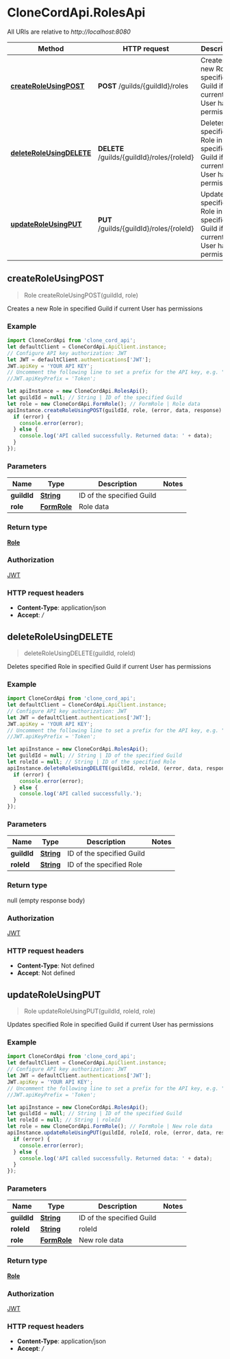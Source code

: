 # CloneCordApi.RolesApi

All URIs are relative to *http://localhost:8080*

Method | HTTP request | Description
------------- | ------------- | -------------
[**createRoleUsingPOST**](RolesApi.md#createRoleUsingPOST) | **POST** /guilds/{guildId}/roles | Creates a new Role in specified Guild if current User has permissions
[**deleteRoleUsingDELETE**](RolesApi.md#deleteRoleUsingDELETE) | **DELETE** /guilds/{guildId}/roles/{roleId} | Deletes specified Role in specified Guild if current User has permissions
[**updateRoleUsingPUT**](RolesApi.md#updateRoleUsingPUT) | **PUT** /guilds/{guildId}/roles/{roleId} | Updates specified Role in specified Guild if current User has permissions



## createRoleUsingPOST

> Role createRoleUsingPOST(guildId, role)

Creates a new Role in specified Guild if current User has permissions

### Example

```javascript
import CloneCordApi from 'clone_cord_api';
let defaultClient = CloneCordApi.ApiClient.instance;
// Configure API key authorization: JWT
let JWT = defaultClient.authentications['JWT'];
JWT.apiKey = 'YOUR API KEY';
// Uncomment the following line to set a prefix for the API key, e.g. "Token" (defaults to null)
//JWT.apiKeyPrefix = 'Token';

let apiInstance = new CloneCordApi.RolesApi();
let guildId = null; // String | ID of the specified Guild
let role = new CloneCordApi.FormRole(); // FormRole | Role data
apiInstance.createRoleUsingPOST(guildId, role, (error, data, response) => {
  if (error) {
    console.error(error);
  } else {
    console.log('API called successfully. Returned data: ' + data);
  }
});
```

### Parameters


Name | Type | Description  | Notes
------------- | ------------- | ------------- | -------------
 **guildId** | [**String**](.md)| ID of the specified Guild | 
 **role** | [**FormRole**](FormRole.md)| Role data | 

### Return type

[**Role**](Role.md)

### Authorization

[JWT](../README.md#JWT)

### HTTP request headers

- **Content-Type**: application/json
- **Accept**: */*


## deleteRoleUsingDELETE

> deleteRoleUsingDELETE(guildId, roleId)

Deletes specified Role in specified Guild if current User has permissions

### Example

```javascript
import CloneCordApi from 'clone_cord_api';
let defaultClient = CloneCordApi.ApiClient.instance;
// Configure API key authorization: JWT
let JWT = defaultClient.authentications['JWT'];
JWT.apiKey = 'YOUR API KEY';
// Uncomment the following line to set a prefix for the API key, e.g. "Token" (defaults to null)
//JWT.apiKeyPrefix = 'Token';

let apiInstance = new CloneCordApi.RolesApi();
let guildId = null; // String | ID of the specified Guild
let roleId = null; // String | ID of the specified Role
apiInstance.deleteRoleUsingDELETE(guildId, roleId, (error, data, response) => {
  if (error) {
    console.error(error);
  } else {
    console.log('API called successfully.');
  }
});
```

### Parameters


Name | Type | Description  | Notes
------------- | ------------- | ------------- | -------------
 **guildId** | [**String**](.md)| ID of the specified Guild | 
 **roleId** | [**String**](.md)| ID of the specified Role | 

### Return type

null (empty response body)

### Authorization

[JWT](../README.md#JWT)

### HTTP request headers

- **Content-Type**: Not defined
- **Accept**: Not defined


## updateRoleUsingPUT

> Role updateRoleUsingPUT(guildId, roleId, role)

Updates specified Role in specified Guild if current User has permissions

### Example

```javascript
import CloneCordApi from 'clone_cord_api';
let defaultClient = CloneCordApi.ApiClient.instance;
// Configure API key authorization: JWT
let JWT = defaultClient.authentications['JWT'];
JWT.apiKey = 'YOUR API KEY';
// Uncomment the following line to set a prefix for the API key, e.g. "Token" (defaults to null)
//JWT.apiKeyPrefix = 'Token';

let apiInstance = new CloneCordApi.RolesApi();
let guildId = null; // String | ID of the specified Guild
let roleId = null; // String | roleId
let role = new CloneCordApi.FormRole(); // FormRole | New role data
apiInstance.updateRoleUsingPUT(guildId, roleId, role, (error, data, response) => {
  if (error) {
    console.error(error);
  } else {
    console.log('API called successfully. Returned data: ' + data);
  }
});
```

### Parameters


Name | Type | Description  | Notes
------------- | ------------- | ------------- | -------------
 **guildId** | [**String**](.md)| ID of the specified Guild | 
 **roleId** | [**String**](.md)| roleId | 
 **role** | [**FormRole**](FormRole.md)| New role data | 

### Return type

[**Role**](Role.md)

### Authorization

[JWT](../README.md#JWT)

### HTTP request headers

- **Content-Type**: application/json
- **Accept**: */*

